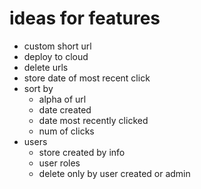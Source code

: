 # ideas for features

* custom short url
* deploy to cloud
* delete urls
* store date of most recent click
* sort by
  * alpha of url
  * date created
  * date most recently clicked
  * num of clicks
* users
  * store created by info
  * user roles
  * delete only by user created or admin
